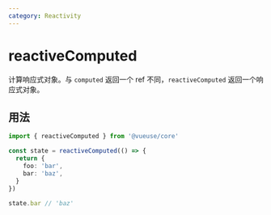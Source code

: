 ```yaml
---
category: Reactivity
---
```


# reactiveComputed

计算响应式对象。与 `computed` 返回一个 ref 不同，`reactiveComputed` 返回一个响应式对象。

## 用法

```ts
import { reactiveComputed } from '@vueuse/core'

const state = reactiveComputed(() => {
  return {
    foo: 'bar',
    bar: 'baz',
  }
})

state.bar // 'baz'
```
